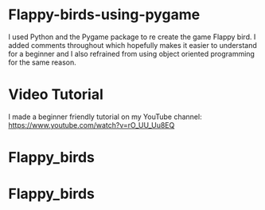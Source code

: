 # Flappy-birds-using-pygame

I used Python and the Pygame package to re create the game Flappy bird.
I added comments throughout which hopefully makes it easier to understand for a beginner and I also refrained from using object oriented programming for the same reason.

# Video Tutorial
I made a beginner friendly tutorial on my YouTube channel: https://www.youtube.com/watch?v=rO_UU_Uu8EQ
# Flappy_birds
# Flappy_birds
